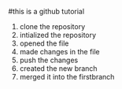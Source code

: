  #this is a github tutorial
 <br>
 1. clone the repository
2. intialized the repository 
3. opened the file
4. made changes in the file 
5. push the changes
6. created the new branch
7. merged it into the firstbranch